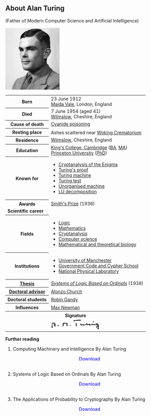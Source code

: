 <h2>About Alan Turing</h2> (Father of Modern Computer Science and Artificial Intelligence)
<p><img src="1.jpg" alt="Alan Turing" width="170" height="194" /></p>

<table>
<tbody>
<tr>
<th scope="row">Born</th>
<td>23 June 1912<br />
<div><a title="Maida Vale" href="https://en.wikipedia.org/wiki/Maida_Vale">Maida Vale</a>, London, England</div>
</td>
</tr>
<tr>
<th scope="row">Died</th>
<td>7 June 1954&nbsp;(aged&nbsp;41)<br />
<div><a title="Wilmslow" href="https://en.wikipedia.org/wiki/Wilmslow">Wilmslow</a>, Cheshire, England</div>
</td>
</tr>
<tr>
<th scope="row">Cause&nbsp;of death</th>
<td><a title="Cyanide poisoning" href="https://en.wikipedia.org/wiki/Cyanide_poisoning">Cyanide poisoning</a></td>
</tr>
<tr>
<th scope="row">Resting place</th>
<td>Ashes scattered near&nbsp;<a title="Woking Crematorium" href="https://en.wikipedia.org/wiki/Woking_Crematorium">Woking Crematorium</a><sup id="cite_ref-guardian_1-0" class="reference"></sup></td>
</tr>
<tr>
<th scope="row">Residence</th>
<td><a title="Wilmslow" href="https://en.wikipedia.org/wiki/Wilmslow">Wilmslow</a>, Cheshire, England</td>
</tr>
<tr>
<th scope="row">Education</th>
<td><a title="King's College, Cambridge" href="https://en.wikipedia.org/wiki/King%27s_College,_Cambridge">King's College, Cambridge</a>&nbsp;(<a title="Bachelor of Arts" href="https://en.wikipedia.org/wiki/Bachelor_of_Arts">BA</a>,&nbsp;<a title="Master of Arts" href="https://en.wikipedia.org/wiki/Master_of_Arts">MA</a>)<br /><a title="Princeton University" href="https://en.wikipedia.org/wiki/Princeton_University">Princeton University</a>&nbsp;(<a title="Doctor of Philosophy" href="https://en.wikipedia.org/wiki/Doctor_of_Philosophy">PhD</a>)</td>
</tr>
<tr>
<th scope="row">Known&nbsp;for</th>
<td>
<div>
<ul>
<li><a title="Cryptanalysis of the Enigma" href="https://en.wikipedia.org/wiki/Cryptanalysis_of_the_Enigma">Cryptanalysis of the Enigma</a></li>
<li><a title="Turing's proof" href="https://en.wikipedia.org/wiki/Turing%27s_proof">Turing's proof</a></li>
<li><a title="Turing machine" href="https://en.wikipedia.org/wiki/Turing_machine">Turing machine</a></li>
<li><a title="Turing test" href="https://en.wikipedia.org/wiki/Turing_test">Turing test</a></li>
<li><a title="Unorganized machine" href="https://en.wikipedia.org/wiki/Unorganized_machine">Unorganised machine</a></li>
<li><a title="LU decomposition" href="https://en.wikipedia.org/wiki/LU_decomposition">LU decomposition</a></li>
</ul>
</div>
</td>
</tr>
<tr>
<th scope="row">Awards</th>
<td><a title="Smith's Prize" href="https://en.wikipedia.org/wiki/Smith%27s_Prize">Smith's Prize</a>&nbsp;(1936)</td>
</tr>
<tr>
<td colspan="2"><strong>Scientific career</strong></td>
</tr>
<tr>
<th scope="row">Fields</th>
<td>
<div>
<ul>
<li><a title="Logic" href="https://en.wikipedia.org/wiki/Logic">Logic</a></li>
<li><a title="Mathematics" href="https://en.wikipedia.org/wiki/Mathematics">Mathematics</a></li>
<li><a title="Cryptanalysis" href="https://en.wikipedia.org/wiki/Cryptanalysis">Cryptanalysis</a></li>
<li><a title="Computer science" href="https://en.wikipedia.org/wiki/Computer_science">Computer science</a></li>
<li><a title="Mathematical and theoretical biology" href="https://en.wikipedia.org/wiki/Mathematical_and_theoretical_biology">Mathematical and theoretical biology</a></li>
</ul>
</div>
</td>
</tr>
<tr>
<th scope="row">Institutions</th>
<td>
<div>
<ul>
<li><a title="University of Manchester" href="https://en.wikipedia.org/wiki/University_of_Manchester">University of Manchester</a></li>
<li><a class="mw-redirect" title="Government Code and Cypher School" href="https://en.wikipedia.org/wiki/Government_Code_and_Cypher_School">Government Code and Cypher School</a></li>
<li><a class="mw-redirect" title="National Physical Laboratory, UK" href="https://en.wikipedia.org/wiki/National_Physical_Laboratory,_UK">National Physical Laboratory</a></li>
</ul>
</div>
</td>
</tr>
<tr>
<th scope="row"><a title="Thesis" href="https://en.wikipedia.org/wiki/Thesis">Thesis</a></th>
<td><a href="https://github.com/manjunath5496/IIT-JEE-Chemistry-Books/blob/master/t2.pdf" rel="nofollow"><em>Systems of Logic Based on Ordinals</em></a>&nbsp;(1938)</td>
</tr>
<tr>
<th scope="row"><a title="Doctoral advisor" href="https://en.wikipedia.org/wiki/Doctoral_advisor">Doctoral advisor</a></th>
<td><a title="Alonzo Church" href="https://en.wikipedia.org/wiki/Alonzo_Church">Alonzo Church</a><sup id="cite_ref-mathgene_3-0" class="reference"></sup></td>
</tr>
<tr>
<th scope="row">Doctoral students</th>
<td><a title="Robin Gandy" href="https://en.wikipedia.org/wiki/Robin_Gandy">Robin Gandy</a><sup id="cite_ref-mathgene_3-1" class="reference"></sup><sup id="cite_ref-gandyphd_4-0" class="reference"></sup></td>
</tr>
<tr>
<th scope="row">Influences</th>
<td><a title="" href="https://en.wikipedia.org/wiki/Max_Newman">Max Newman</a><sup id="cite_ref-5" class="reference"></sup></td>
</tr>
<tr>
<th colspan="2">Signature</th>
</tr>
<tr>
<td style="text-align: center;" colspan="2"> <img src="1.png" alt="Alan Turing signature" width="150" height="30" data-file-width="585" data-file-height="118" /></td>
</tr>
</tbody>
</table>


<p><strong>Further reading </strong></p>


1.  Computing Machinery and Intelligence By Alan Turing</br>
              
      <a href="https://github.com/manjunath5496/IIT-JEE-Chemistry-Books/blob/master/t1.pdf" target="_blank" style="text-decoration:none"> <font color="blue"> <center> Download</center></font> </a></br>

2.  Systems of Logic Based on Ordinals By Alan Turing</br> <a href="https://github.com/manjunath5496/IIT-JEE-Chemistry-Books/blob/master/t2.pdf" target="_blank" style="text-decoration:none"> <font color="blue"> <center> Download</center></font> </a></br>

3.  The Applications of Probability to Cryptography By Alan Turing</br> <a href="https://github.com/manjunath5496/IIT-JEE-Chemistry-Books/blob/master/t3.pdf" target="_blank" style="text-decoration:none"> <font color="blue"> <center> Download</center></font> </a></br>

